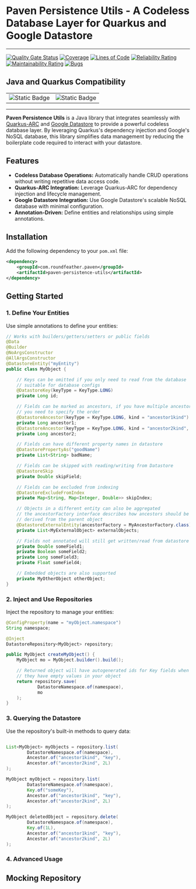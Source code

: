 # Paven Persistence Utils - A Codeless Database Layer for Quarkus and Google Datastore

---

[![Quality Gate Status](https://sonar.v3.paven.io/api/project_badges/measure?project=Round-Feather_paven-persistence-utils_AZFQ_wKnmpqdTNJ_C8m9&metric=alert_status&token=sqb_094d914fde6a0fa1158ba9b4206e227d0d4d199c)](https://sonar.v3.paven.io/dashboard?id=Round-Feather_paven-persistence-utils_AZFQ_wKnmpqdTNJ_C8m9)
[![Coverage](https://sonar.v3.paven.io/api/project_badges/measure?project=Round-Feather_paven-persistence-utils_AZFQ_wKnmpqdTNJ_C8m9&metric=coverage&token=sqb_094d914fde6a0fa1158ba9b4206e227d0d4d199c)](https://sonar.v3.paven.io/dashboard?id=Round-Feather_paven-persistence-utils_AZFQ_wKnmpqdTNJ_C8m9)
[![Lines of Code](https://sonar.v3.paven.io/api/project_badges/measure?project=Round-Feather_paven-persistence-utils_AZFQ_wKnmpqdTNJ_C8m9&metric=ncloc&token=sqb_094d914fde6a0fa1158ba9b4206e227d0d4d199c)](https://sonar.v3.paven.io/dashboard?id=Round-Feather_paven-persistence-utils_AZFQ_wKnmpqdTNJ_C8m9)
[![Reliability Rating](https://sonar.v3.paven.io/api/project_badges/measure?project=Round-Feather_paven-persistence-utils_AZFQ_wKnmpqdTNJ_C8m9&metric=reliability_rating&token=sqb_094d914fde6a0fa1158ba9b4206e227d0d4d199c)](https://sonar.v3.paven.io/dashboard?id=Round-Feather_paven-persistence-utils_AZFQ_wKnmpqdTNJ_C8m9)
[![Maintainability Rating](https://sonar.v3.paven.io/api/project_badges/measure?project=Round-Feather_paven-persistence-utils_AZFQ_wKnmpqdTNJ_C8m9&metric=sqale_rating&token=sqb_094d914fde6a0fa1158ba9b4206e227d0d4d199c)](https://sonar.v3.paven.io/dashboard?id=Round-Feather_paven-persistence-utils_AZFQ_wKnmpqdTNJ_C8m9)
[![Bugs](https://sonar.v3.paven.io/api/project_badges/measure?project=Round-Feather_paven-persistence-utils_AZFQ_wKnmpqdTNJ_C8m9&metric=bugs&token=sqb_094d914fde6a0fa1158ba9b4206e227d0d4d199c)](https://sonar.v3.paven.io/dashboard?id=Round-Feather_paven-persistence-utils_AZFQ_wKnmpqdTNJ_C8m9)

## Java and Quarkus Compatibility

<!-- markdownlint-disable -->
<table class="no-border">
    <tr>
        <td><img alt="Static Badge" src="https://img.shields.io/badge/JDK_Version-17-green?style=for-the-badge&logo=openjdk&logoColor=white"></td>
        <td><img alt="Static Badge" src="https://img.shields.io/badge/Quarkus_Version-3.7.3-green?style=for-the-badge&logo=quarkus&logoColor=white"></td>
    </tr>
</table>

---

**Paven Persistence Utils** is a Java library that integrates seamlessly with [Quarkus-ARC](https://quarkus.io/guides/cdi-reference) and [Google Datastore](https://cloud.google.com/datastore) to provide a powerful codeless database layer. By leveraging Quarkus's dependency injection and Google's NoSQL database, this library simplifies data management by reducing the boilerplate code required to interact with your datastore.

## Features

- **Codeless Database Operations:** Automatically handle CRUD operations without writing repetitive data access code.
- **Quarkus-ARC Integration:** Leverage Quarkus-ARC for dependency injection and lifecycle management.
- **Google Datastore Integration:** Use Google Datastore's scalable NoSQL database with minimal configuration.
- **Annotation-Driven:** Define entities and relationships using simple annotations.

## Installation

Add the following dependency to your `pom.xml` file:

```xml
<dependency>
    <groupId>com.roundfeather.paven</groupId>
    <artifactId>paven-persistence-utils</artifactId>
</dependency>
```

## Getting Started

### 1. Define Your Entities

Use simple annotations to define your entities:

```java
// Works with builders/getters/setters or public fields
@Data
@Builder
@NoArgsConstructor
@AllArgsConstructor
@DatastoreEntity("myEntity")
public class MyObject {

    // Keys can be omitted if you only need to read from the database
    // suitable for database configs
    @DatastoreKey(keyType = KeyType.LONG)
    private Long id;

    // Fields can be marked as ancestors, if you have multiple ancestors
    // you need to specify the order
    @DatastoreAncestor(keyType = KeyType.LONG, kind = "ancestor1kind")
    private Long ancestor1;
    @DatastoreAncestor(keyType = KeyType.LONG, kind = "ancestor2kind", order = 2)
    private Long ancestor2;

    // Fields can have different property names in datastore
    @DatastorePropertyAs("goodName")
    private List<String> badName;

    // Fields can be skipped with reading/writing from Datastore
    @DatastoreSkip
    private Double skipField;

    // Fields can be excluded from indexing
    @DatastoreExcludeFromIndex
    private Map<String, Map<Integer, Double>> skipIndex;

    // Objects in a different entity can also be aggregated
    // the ancestorFactory interface describes how ancestors should be
    // derived from the parent object
    @DatastoreExternalEntity(ancestorFactory = MyAncestorFactory.class)
    private List<MyExternalObject> externalObjects;

    // Fields not annotated will still get written/read from datastore
    private Double someField1;
    private Boolean someField2;
    private Long someField3;
    private Float someField4;

    // Embedded objects are also supported
    private MyOtherObject otherObject;
}
```

### 2. Inject and Use Repositories

Inject the repository to manage your entities:

```java
@ConfigProperty(name = "myObject.namespace")
String namespace;

@Inject
DatastoreRepository<MyObject> repository;

public MyObject createMyObject() {
    MyObject mo = MyObject.builder().build();

    // Returned object will have autogenerated ids for Key fields when
    // they have empty values in your object
    return repository.save(
            DatastoreNamespace.of(namespace),
            mo
    );
}
```

### 3. Querying the Datastore

Use the repository's built-in methods to query data:

```java

List<MyObject> myObjects = repository.list(
        DatastoreNamespace.of(namespace),
        Ancestor.of("ancestor1kind", "key"),
        Ancestor.of("ancestor2kind", 2L)
);

MyObject myObject = repository.list(
        DatastoreNamespace.of(namespace),
        Key.of("someKey"),
        Ancestor.of("ancestor1kind", "key"),
        Ancestor.of("ancestor2kind", 2L)
);

MyObject deletedObject = repository.delete(
        DatastoreNamespace.of(namespace),
        Key.of(1L),
        Ancestor.of("ancestor1kind", "key"),
        Ancestor.of("ancestor2kind", 2L)
);
```

### 4. Advanced Usage

## Mocking Repository
